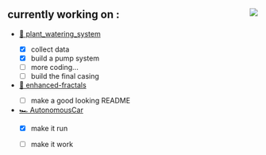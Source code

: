 ## currently working on :  <img align="right" src="https://github-readme-stats.vercel.app/api/top-langs/?username=felop&layout=compact&hide=javascript&theme=github_dark"/>

- <a href="https://github.com/felop/plant_watering_system">🌱 plant_watering_system<a/> 
  - [X] collect data
  - [X] build a pump system
  - [ ] more coding...
  - [ ] build the final casing

- <a href="https://github.com/felop/enhanced-fractals">🧮 enhanced-fractals<a/>
  - [ ] make a good looking README

- <a href="https://github.com/felop/AutonomousCar">🏎 AutonomousCar<a/>
  - [X] make it run
  - [ ] make it work

  
